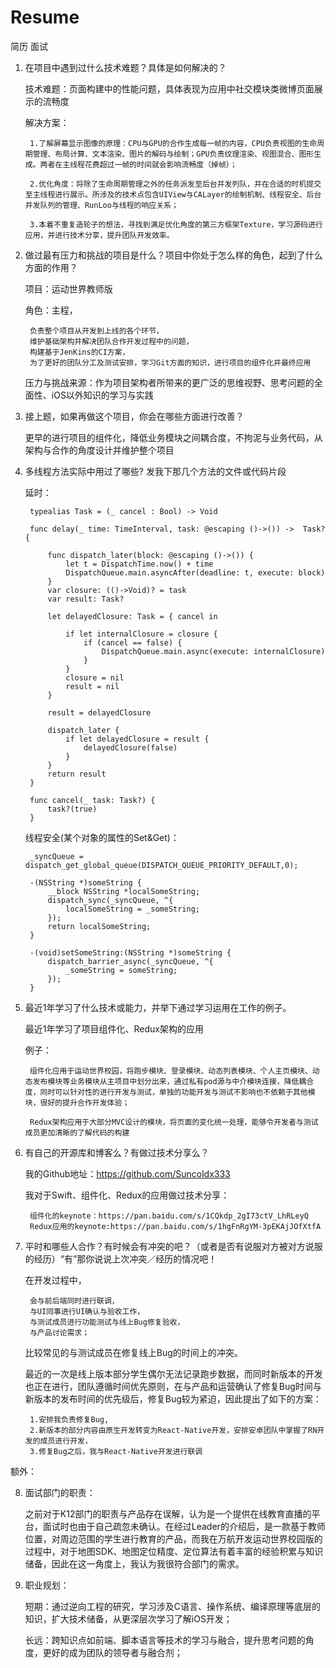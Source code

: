 # Resume
简历
面试

1. 在项目中遇到过什么技术难题？具体是如何解决的？

	技术难题：页面构建中的性能问题，具体表现为应用中社交模块类微博页面展示的流畅度

	解决方案：

		1.了解屏幕显示图像的原理：CPU与GPU的合作生成每一帧的内容，CPU负责视图的生命周期管理、布局计算、文本渲染、图片的解码与绘制；GPU负责纹理渲染、视图混合、图形生成。两者在主线程花费超过一帧的时间就会影响流畅度（掉帧）；

		2.优化角度：将除了生命周期管理之外的任务派发至后台并发列队，并在合适的时机提交至主线程进行展示。所涉及的技术点包含UIView与CALayer的绘制机制、线程安全、后台并发队列的管理、RunLoo与线程的响应关系；

		3.本着不重复造轮子的想法，寻找到满足优化角度的第三方框架Texture，学习源码进行应用，并进行技术分享，提升团队开发效率。

2. 做过最有压力和挑战的项目是什么？项目中你处于怎么样的角色，起到了什么方面的作用？

	项目：运动世界教师版
	
    角色：主程，
		
		负责整个项目从开发到上线的各个环节，
		维护基础架构并解决团队合作开发过程中的问题，
		构建基于JenKins的CI方案，
		为了更好的团队分工及测试安排，学习Git方面的知识，进行项目的组件化并最终应用

	压力与挑战来源：作为项目架构者所带来的更广泛的思维视野、思考问题的全面性、iOS以外知识的学习与实践

3. 接上题，如果再做这个项目，你会在哪些方面进行改善？

	更早的进行项目的组件化，降低业务模块之间耦合度，不拘泥与业务代码，从架构与合作的角度设计并维护整个项目

4. 多线程方法实际中用过了哪些? 发我下那几个方法的文件或代码片段

	延时：

		typealias Task = (_ cancel : Bool) -> Void

		func delay(_ time: TimeInterval, task: @escaping ()->()) ->  Task? {

    		func dispatch_later(block: @escaping ()->()) {
        		let t = DispatchTime.now() + time
        		DispatchQueue.main.asyncAfter(deadline: t, execute: block)
    		}
    		var closure: (()->Void)? = task
    		var result: Task?

    		let delayedClosure: Task = { cancel in
        	
      			if let internalClosure = closure {
            		if (cancel == false) {
                		DispatchQueue.main.async(execute: internalClosure)
            		}
        		}
        		closure = nil
        		result = nil
    		}
	
    		result = delayedClosure

    		dispatch_later {
        		if let delayedClosure = result {
            		delayedClosure(false)
        		}
    		}
  			return result
		}

		func cancel(_ task: Task?) {
    		task?(true)
		}

	线程安全(某个对象的属性的Set&Get)：

		_syncQueue = dispatch_get_global_queue(DISPATCH_QUEUE_PRIORITY_DEFAULT,0);

		-(NSString *)someString {
			__block NSString *localSomeString;
			dispatch_sync(_syncQueue, ^{
				localSomeString = _someString;
			});
			return localSomeString;
		}

		-(void)setSomeString:(NSString *)someString {
			dispatch_barrier_async(_syncQueue, ^{
				_someString = someString;
			});
		}


5. 最近1年学习了什么技术或能力，并举下通过学习运用在工作的例子。

	最近1年学习了项目组件化、Redux架构的应用

    例子：

		组件化应用于运动世界校园，将跑步模块、登录模块、动态列表模块、个人主页模块、动态发布模块等业务模块从主项目中划分出来，通过私有pod源与中介模块连接，降低耦合度，同时可以针对性的进行开发与测试，单独的功能开发与测试不影响也不依赖于其他模块，很好的提升合作开发体验；

		Redux架构应用于大部分MVC设计的模块，将页面的变化统一处理，能够令开发者与测试成员更加清晰的了解代码的构建

6. 有自己的开源库和博客么？有做过技术分享么？

	我的Github地址：https://github.com/Suncoldx333

	我对于Swift、组件化、Redux的应用做过技术分享：
	
		组件化的keynote：https://pan.baidu.com/s/1CQkdp_2gI73ctV_LhRLeyQ
		Redux应用的keynote:https://pan.baidu.com/s/1hgFnRgYM-3pEKAjJOfXtfA

7. 平时和哪些人合作？有时候会有冲突的吧？（或者是否有说服对方被对方说服的经历）“有”那你说说上次冲突／经历的情况吧！

	在开发过程中，

		会与前后端同时进行联调，
		与UI同事进行UI确认与验收工作，
		与测试成员进行功能测试与线上Bug修复验收，
		与产品讨论需求；

	比较常见的与测试成员在修复线上Bug的时间上的冲突。
	
	最近的一次是线上版本部分学生偶尔无法记录跑步数据，而同时新版本的开发也正在进行，团队遵循时间优先原则，在与产品和运营确认了修复Bug时间与新版本的发布时间的优先级后，修复Bug较为紧迫，因此提出了如下的方案：

		1.安排我负责修复Bug,
		2.新版本的部分内容由原生开发转变为React-Native开发，安排安卓团队中掌握了RN开发的成员进行开发，
		3.修复Bug之后，我与React-Native开发进行联调


额外：

8. 面试部门的职责：
	
	之前对于K12部门的职责与产品存在误解，认为是一个提供在线教育直播的平台，面试时也由于自己疏忽未确认。在经过Leader的介绍后，是一款基于教师位置，对周边范围的学生进行教育的产品，而我在万航开发运动世界校园版的过程中，对于地图SDK、地图定位精度、定位算法有着丰富的经验积累与知识储备，因此在这一角度上，我认为我很符合部门的需求。

9. 职业规划：

	短期：通过逆向工程的研究，学习涉及C语言、操作系统、编译原理等底层的知识，扩大技术储备，从更深层次学习了解iOS开发；

	长远：跨知识点如前端、脚本语言等技术的学习与融合，提升思考问题的角度，更好的成为团队的领导者与融合剂；

	
